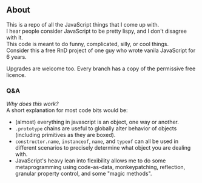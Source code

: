 ## About
This is a repo of all the JavaScript things that I come up with.    
I hear people consider JavaScript to be pretty lispy, and I don't disagree with it.    
This code is meant to do funny, complicated, silly, or cool things.    
Consider this a free RnD project of one guy who wrote vanila JavaScript for 6 years.

Upgrades are welcome too.
Every branch has a copy of the permissive free licence.     

### Q&A    
*Why does this work?*    
A short explanation for most code bits would be:
- (almost) everything in javascript is an object, one way or another.
- `.prototype` chains are useful to globally alter behavior of objects (including primitives as they are boxed).
- `constructor.name`, `instanceof`, `name`, and `typeof` can all be used in different scenarios to precisely determine what object you are dealing with.
- JavaScript's heavy lean into flexibility allows me to do some metaprogramming using code-as-data, monkeypatching, reflection, granular property control, and some "magic methods".
